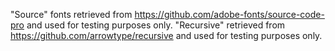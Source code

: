 "Source" fonts retrieved from https://github.com/adobe-fonts/source-code-pro and used for testing purposes only.
"Recursive" retrieved from https://github.com/arrowtype/recursive and used for testing purposes only.
